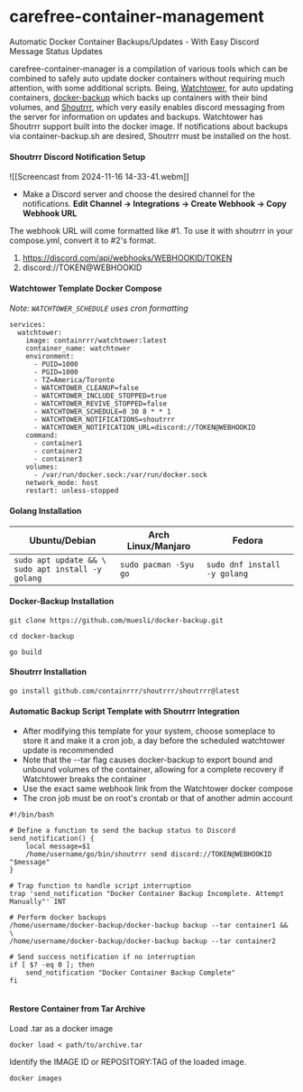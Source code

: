 # carefree-container-management
Automatic Docker Container Backups/Updates - With Easy Discord Message Status Updates  

carefree-container-manager is a compilation of various tools which can be combined to safely auto update docker containers without requiring much attention, with some additional scripts. Being, [Watchtower](https://github.com/containrrr/watchtower), for auto updating containers, [docker-backup](https://github.com/muesli/docker-backup) which backs up containers with their bind volumes, and [Shoutrrr](https://github.com/containrrr/shoutrrr), which very easily enables discord messaging from the server for information on updates and backups. Watchtower has Shoutrrr support built into the docker image. If notifications about backups via container-backup.sh are desired, Shoutrrr must be installed on the host. 

#### Shoutrrr Discord Notification Setup 

![[Screencast from 2024-11-16 14-33-41.webm]]
- Make a Discord server and choose the desired channel for the notifications. **Edit Channel -> Integrations -> Create Webhook -> Copy Webhook URL**

The webhook URL will come formatted like #1. To use it with shoutrrr in your compose.yml, convert it to #2's format.
1. https://discord.com/api/webhooks/WEBHOOKID/TOKEN
2. discord://TOKEN@WEBHOOKID
#### Watchtower Template Docker Compose
*Note: `WATCHTOWER_SCHEDULE` uses cron formatting*

```
services:
  watchtower:
    image: containrrr/watchtower:latest
    container_name: watchtower
    environment:
      - PUID=1000
      - PGID=1000
      - TZ=America/Toronto
      - WATCHTOWER_CLEANUP=false
      - WATCHTOWER_INCLUDE_STOPPED=true
      - WATCHTOWER_REVIVE_STOPPED=false
      - WATCHTOWER_SCHEDULE=0 30 8 * * 1
      - WATCHTOWER_NOTIFICATIONS=shoutrrr
      - WATCHTOWER_NOTIFICATION_URL=discord://TOKEN@WEBHOOKID
    command:
      - container1
      - container2
      - container3
    volumes:
      - /var/run/docker.sock:/var/run/docker.sock
    network_mode: host
    restart: unless-stopped
```

#### Golang Installation

| Ubuntu/Debian                                          | Arch Linux/Manjaro    | Fedora                       |
| ------------------------------------------------------ | --------------------- | ---------------------------- |
| `sudo apt update && \`<br>`sudo apt install -y golang` | `sudo pacman -Syu go` | `sudo dnf install -y golang` |

#### Docker-Backup Installation

```
git clone https://github.com/muesli/docker-backup.git
```

```
cd docker-backup
``````

```
go build
```
#### Shoutrrr Installation

```
go install github.com/containrrr/shoutrrr/shoutrrr@latest
```

#### Automatic Backup Script Template with Shoutrrr Integration
- After modifying this template for your system, choose someplace to store it and make it a cron job, a day before the scheduled watchtower update is recommended
- Note that the --tar flag causes docker-backup to export bound and unbound volumes of the container, allowing for a complete recovery if Watchtower breaks the container
- Use the exact same webhook link from the Watchtower docker compose 
- The cron job must be on root's crontab or that of another admin account

```
#!/bin/bash

# Define a function to send the backup status to Discord
send_notification() {
    local message=$1
    /home/username/go/bin/shoutrrr send discord://TOKEN@WEBHOOKID "$message"
}

# Trap function to handle script interruption
trap 'send_notification "Docker Container Backup Incomplete. Attempt Manually"' INT

# Perform docker backups
/home/username/docker-backup/docker-backup backup --tar container1 && \
/home/username/docker-backup/docker-backup backup --tar container2

# Send success notification if no interruption
if [ $? -eq 0 ]; then
    send_notification "Docker Container Backup Complete"
fi


```

#### Restore Container from Tar Archive 

Load .tar as a docker image
```
docker load < path/to/archive.tar
```

Identify the IMAGE ID or REPOSITORY:TAG of the loaded image.
```
docker images
```
